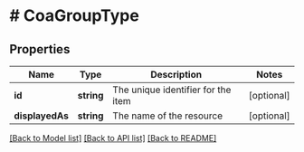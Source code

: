 # # CoaGroupType

## Properties

Name | Type | Description | Notes
------------ | ------------- | ------------- | -------------
**id** | **string** | The unique identifier for the item | [optional]
**displayedAs** | **string** | The name of the resource | [optional]

[[Back to Model list]](../../README.md#models) [[Back to API list]](../../README.md#endpoints) [[Back to README]](../../README.md)
